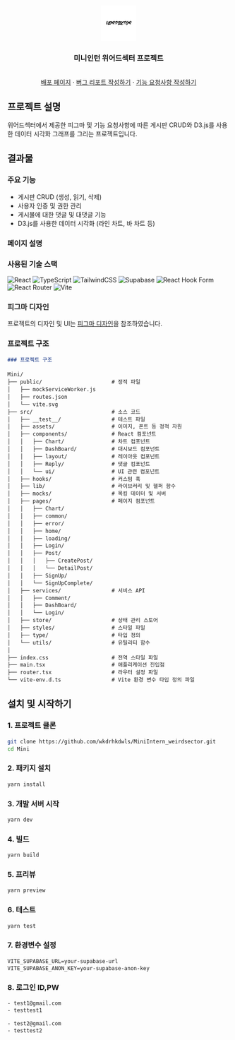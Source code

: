 




<!-- PROJECT LOGO -->
<br />
<div align="center">
  <a href="https://github.com/othneildrew/Best-README-Template">
    <img src="src/assets/Logo.svg" alt="Logo" width="80" height="80">
  </a>

  <h3 align="center">미니인턴 위어드섹터 프로젝트</h3>

  <p align="center">
    <br />
    <a href="https://miniinterntest.netlify.app/">배포 페이지</a>
    ·
    <a href="https://github.com/wkdrhkdwls/MiniIntern_weirdsector/issues/new?assignees=&labels=bug&projects=&template=%EB%B2%84%EA%B7%B8-%EB%A6%AC%ED%8F%AC%ED%8A%B8-%EC%9D%B4%EC%8A%88.md&title=">버그 리포트 작성하기</a>
    ·
    <a href="https://github.com/wkdrhkdwls/MiniIntern_weirdsector/issues/new?assignees=&labels=documentation%2C+enhancement&projects=&template=%EA%B8%B0%EB%8A%A5-%EC%9A%94%EC%B2%AD-%EC%9D%B4%EC%8A%88.md&title=">기능 요청사항 작성하기</a>
  </p>
</div>


<!-- ABOUT THE PROJECT -->
## 프로젝트 설명


위어드섹터에서 제공한 피그마 및 기능 요청사항에 따른 게시판 CRUD와 D3.js를 사용한 데이터 시각화 그래프를 그리는 프로젝트입니다.

## 결과물
### 주요 기능

- 게시판 CRUD (생성, 읽기, 삭제)
- 사용자 인증 및 권한 관리
- 게시물에 대한 댓글 및 대댓글 기능
- D3.js를 사용한 데이터 시각화 (라인 차트, 바 차트 등)

### 페이지 설명



### 사용된 기술 스택

![React](https://img.shields.io/badge/react-%2320232a.svg?style=for-the-badge&logo=react&logoColor=%2361DAFB)
![TypeScript](https://img.shields.io/badge/typescript-%23007ACC.svg?style=for-the-badge&logo=typescript&logoColor=white)
![TailwindCSS](https://img.shields.io/badge/tailwindcss-%2338B2AC.svg?style=for-the-badge&logo=tailwind-css&logoColor=white)
![Supabase](https://img.shields.io/badge/Supabase-3ECF8E?style=for-the-badge&logo=supabase&logoColor=white)
![React Hook Form](https://img.shields.io/badge/React%20Hook%20Form-%23EC5990.svg?style=for-the-badge&logo=reacthookform&logoColor=white)
![React Router](https://img.shields.io/badge/React_Router-CA4245?style=for-the-badge&logo=react-router&logoColor=white)
![Vite](https://img.shields.io/badge/vite-%23646CFF.svg?style=for-the-badge&logo=vite&logoColor=white)

### 피그마 디자인

프로젝트의 디자인 및 UI는 [피그마 디자인](https://www.figma.com/design/ryTkKUa4UaJOi3P4XhJoXT/%EA%B0%9C%EB%B0%9C%EC%9E%90-%EB%AF%B8%EB%8B%88%EC%9D%B8%ED%84%B4?node-id=1-31&t=yFluelPkO8kFenP0-0)을 참조하였습니다.

### 프로젝트 구조

```markdown
### 프로젝트 구조

Mini/
├── public/                      # 정적 파일
│   ├── mockServiceWorker.js     
│   ├── routes.json              
│   └── vite.svg                 
├── src/                         # 소스 코드
│   ├── __test__/                # 테스트 파일
│   ├── assets/                  # 이미지, 폰트 등 정적 자원
│   ├── components/              # React 컴포넌트
│   │   ├── Chart/               # 차트 컴포넌트
│   │   ├── DashBoard/           # 대시보드 컴포넌트
│   │   ├── layout/              # 레이아웃 컴포넌트
│   │   ├── Reply/               # 댓글 컴포넌트
│   │   └── ui/                  # UI 관련 컴포넌트  
│   ├── hooks/                   # 커스텀 훅
│   ├── lib/                     # 라이브러리 및 헬퍼 함수
│   ├── mocks/                   # 목킹 데이터 및 서버
│   ├── pages/                   # 페이지 컴포넌트
│   │   ├── Chart/               
│   │   ├── common/              
│   │   ├── error/               
│   │   ├── home/                
│   │   ├── loading/             
│   │   ├── Login/               
│   │   ├── Post/                
│   │   │   ├── CreatePost/      
│   │   │   └── DetailPost/
│   │   ├── SignUp/     
│   │   └── SignUpComplete/              
│   ├── services/                # 서비스 API
│   │   ├── Comment/             
│   │   ├── DashBoard/           
│   │   └── Login/               
│   ├── store/                   # 상태 관리 스토어
│   ├── styles/                  # 스타일 파일
│   ├── type/                    # 타입 정의
│   └── utils/                   # 유틸리티 함수
│   
├── index.css                    # 전역 스타일 파일
├── main.tsx                     # 애플리케이션 진입점
├── router.tsx                   # 라우터 설정 파일
└── vite-env.d.ts                # Vite 환경 변수 타입 정의 파일
```

## 설치 및 시작하기

### 1. 프로젝트 클론
```bash
git clone https://github.com/wkdrhkdwls/MiniIntern_weirdsector.git
cd Mini
```
### 2. 패키지 설치
```bash
yarn install
```

### 3. 개발 서버 시작
```bash
yarn dev
```
### 4. 빌드
```bash
yarn build
```

### 5. 프리뷰
```bash
yarn preview
```

### 6. 테스트
```bash
yarn test
```

### 7. 환경변수 설정
```env
VITE_SUPABASE_URL=your-supabase-url
VITE_SUPABASE_ANON_KEY=your-supabase-anon-key
```

### 8. 로그인 ID,PW
```
- test1@gmail.com
- testtest1
```
```
- test2@gmail.com
- testtest2
```
